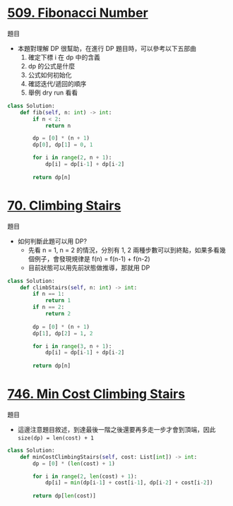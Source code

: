 # [509. Fibonacci Number](https://leetcode.com/problems/fibonacci-number/description/)
題目

- 本題對理解 DP 很幫助，在進行 DP 題目時，可以參考以下五部曲
  1. 確定下標 i 在 dp 中的含義
  2. dp 的公式是什麼
  3. 公式如何初始化
  4. 確認迭代/遞回的順序
  5. 舉例 dry run 看看
```python
class Solution:
    def fib(self, n: int) -> int:
        if n < 2:
            return n

        dp = [0] * (n + 1)
        dp[0], dp[1] = 0, 1

        for i in range(2, n + 1):
            dp[i] = dp[i-1] + dp[i-2]
        
        return dp[n]
```

# [70. Climbing Stairs](https://leetcode.com/problems/climbing-stairs/description/)
題目

- 如何判斷此題可以用 DP?
  - 先看 n = 1, n = 2 的情況，分別有 1, 2 兩種步數可以到終點，如果多看幾個例子，會發現規律是 f(n) = f(n-1) + f(n-2)
  - 目前狀態可以用先前狀態做推導，那就用 DP
```python
class Solution:
    def climbStairs(self, n: int) -> int:
        if n == 1:
            return 1
        if n == 2:
            return 2
        
        dp = [0] * (n + 1)
        dp[1], dp[2] = 1, 2

        for i in range(3, n + 1):
            dp[i] = dp[i-1] + dp[i-2]
        
        return dp[n]
```

# [746. Min Cost Climbing Stairs](https://leetcode.com/problems/min-cost-climbing-stairs/description/)
題目

- 這邊注意題目敘述，到達最後一階之後還要再多走一步才會到頂端，因此 `size(dp) = len(cost) + 1`
```python
class Solution:
    def minCostClimbingStairs(self, cost: List[int]) -> int:
        dp = [0] * (len(cost) + 1)

        for i in range(2, len(cost) + 1):
            dp[i] = min(dp[i-1] + cost[i-1], dp[i-2] + cost[i-2])
        
        return dp[len(cost)]
```